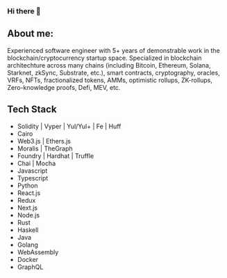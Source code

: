 ### Hi there 👋

<!--
**pynchmeister/pynchmeister** is a ✨ _special_ ✨ repository because its `README.md` (this file) appears on your GitHub profile.

Here are some ideas to get you started:

- 🔭 I’m currently working on ...
- 🌱 I’m currently learning ...
- 👯 I’m looking to collaborate on ...
- 🤔 I’m looking for help with ...
- 💬 Ask me about ...
- 📫 How to reach me: ...
- 😄 Pronouns: ...
- ⚡ Fun fact: ...
-->

## About me: 

Experienced software engineer with 5+ years of demonstrable work in the blockchain/cryptocurrency startup space. Specialized in blockchain architechture across many chains (including Bitcoin, Ethereum, Solana, Starknet, zkSync, Substrate, etc.), smart contracts, cryptography, oracles, VRFs, NFTs, fractionalized tokens, AMMs, optimistic rollups, ZK-rollups, Zero-knowledge proofs, Defi, MEV, etc.

## Tech Stack

* Solidity | Vyper | Yul/Yul+ | Fe | Huff
* Cairo
* Web3.js | Ethers.js
* Moralis | TheGraph
* Foundry | Hardhat | Truffle
* Chai | Mocha 
* Javascript
* Typescript
* Python
* React.js
* Redux
* Next.js
* Node.js
* Rust
* Haskell
* Java
* Golang
* WebAssembly
* Docker
* GraphQL

<!--![Top Langs](https://github-readme-stats.vercel.app/api/top-langs/?username=pynchmeister&theme=tokyonight)
-->
<!-- [![My GitHub Stats](https://github-readme-stats.vercel.app/api/?username=pynchmeister&count_private=true&theme=tokyonight&showicons=true)]()

[![My GitHub Language Stats](https://github-readme-stats.vercel.app/api/top-langs/?username=pynchmeister&langs_count=5&theme=tokyonight)]() -->



